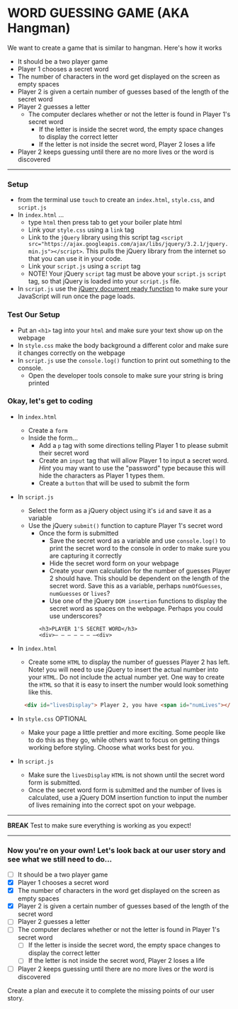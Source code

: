 # WORD GUESSING GAME (AKA Hangman)
We want to create a game that is similar to hangman. Here's how it works
  - It should be a two player game 
  - Player 1 chooses a secret word
  - The number of characters in the word get displayed on the screen as empty spaces
  - Player 2 is given a certain number of guesses based of the length of the secret word 
  - Player 2 guesses a letter
    - The computer declares whether or not the letter is found in Player 1's secret word
      - If the letter is inside the secret word, the empty space changes to display the correct letter
      - If the letter is not inside the secret word, Player 2 loses a life
  - Player 2 keeps guessing until there are no more lives or the word is discovered
___

### Setup
- from the terminal use `touch` to create an `index.html`, `style.css`, and `script.js`
- In `index.html` ...
  - type `html` then press tab to get your boiler plate html
  - Link your `style.css` using a `link` tag
  - Link to the `jQuery` library using this script tag `<script src="https://ajax.googleapis.com/ajax/libs/jquery/3.2.1/jquery.min.js"></script>`. This pulls the jQuery library from the internet so that you can use it in your code.
  - Link your `script.js` using a `script` tag
  - NOTE! Your jQuery `script` tag must be above your `script.js` `script` tag, so that jQuery is loaded into your `script.js` file.
- In `script.js` use the [jQuery document ready function](https://learn.jquery.com/using-jquery-core/document-ready/) to make sure your JavaScript will run once the page loads.

### Test Our Setup
- Put an `<h1>` tag into your `html` and make sure your text show up on the webpage
- In `style.css` make the body background a different color and make sure it changes correctly on the webpage
- In `script.js` use the `console.log()` function to print out something to the console. 
  - Open the developer tools console to make sure your string is bring printed


### Okay, let's get to coding
- In `index.html`
  - Create a `form`
  - Inside the form...
    - Add a `p` tag with some directions telling Player 1 to please submit their secret word
    - Create an `input` tag that will allow Player 1 to input a secret word. *Hint* you may want to use the "password" type because this will hide the characters as Player 1 types them.
    - Create a `button` that will be used to submit the form


- In `script.js`
  - Select the form as a jQuery object using it's `id` and save it as a variable
  - Use the jQuery `submit()` function to capture Player 1's secret word
    - Once the form is submitted 
      - Save the secret word as a variable and use `console.log()` to print the secret word to the console in order to make sure you are capturing it correctly
      - Hide the secret word form on your webpage
      - Create your own calculation for the number of guesses Player 2 should have. This should be dependent on the length of the secret word. Save this as a variable, perhaps `numOfGuesses`, `numGuesses` or `lives`?
      - Use one of the jQuery `DOM insertion` functions to display the secret word as spaces on the webpage. Perhaps you could use underscores?
      ```
      <h3>PLAYER 1'S SECRET WORD</h3>
      <div>– – – – – – –<div>
      ```

- In `index.html`
    - Create some `HTML` to display the number of guesses Player 2 has left. Note! you will need to use jQuery to insert the actual number into your `HTML`. Do not include the actual number yet. One way to create the `HTML` so that it is easy to insert the number would look something like this.
    ``` html
      <div id="livesDisplay"> Player 2, you have <span id="numLives"></span> guesses left.</div>
    ```

- In `style.css` OPTIONAL
  - Make your page a little prettier and more exciting. Some people like to do this as they go, while others want to focus on getting things working before styling. Choose what works best for you.

- In `script.js`
  - Make sure the `livesDisplay` `HTML` is not shown until the secret word form is submitted.
  - Once the secret word form is submitted and the number of lives is calculated, use a jQuery DOM insertion function to input the number of lives remaining into the correct spot on your webpage.


---

**BREAK** Test to make sure everything is working as you expect!

---

### Now you're on your own! Let's look back at our user story and see what we still need to do...

  * [ ] It should be a two player game 
  * [x] Player 1 chooses a secret word
  * [x] The number of characters in the word get displayed on the screen as empty spaces
  * [x] Player 2 is given a certain number of guesses based of the length of the secret word 
  * [ ] Player 2 guesses a letter
  * [ ] The computer declares whether or not the letter is found in Player 1's secret word
    * [ ] If the letter is inside the secret word, the empty space changes to display the correct letter
    * [ ] If the letter is not inside the secret word, Player 2 loses a life
  * [ ] Player 2 keeps guessing until there are no more lives or the word is discovered
  
 Create a plan and execute it to complete the missing points of our user story.



